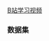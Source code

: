 [B站学习视频](https://www.bilibili.com/video/BV1S3tRewEv2/?spm_id_from=333.1387.list.card_archive.click&vd_source=b1c8dcdece192f74c31181c845ca2c54)
### 数据集
